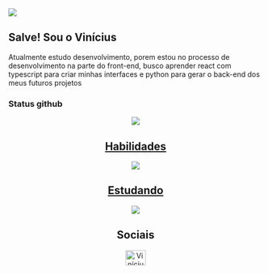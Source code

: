 <img src="https://bg-so-1.zippyimage.com/2023/12/23/bd20f588d5b954d34784519a3a33d84f.png">
<h2>Salve! Sou o Vinícius</h2>
<p>
  Atualmente estudo desenvolvimento, porem estou no processo de desenvolvimento na parte do front-end, busco aprender react com typescript para criar minhas interfaces e python para gerar o back-end dos meus futuros projetos
</p>

### Status github
<div align="center">
  <img src="https://github-readme-stats.vercel.app/api?username=ViniciusGGabriel&theme=dark&hide_border=false&include_all_commits=false&count_private=false"/>
  <a href="https://skillicons.dev">
    <h2>Habilidades</h2>
    <img src="https://skillicons.dev/icons?i=html,css,js,ts,sass,tailwind,bootstrap,git,github&theme=dark&perline=9" />
    <h2>Estudando</h2>
    <img src="https://skillicons.dev/icons?i=rust,next,react,nodejs,nest,mysql&theme=dark&perline=9" />
  </a>
</div>

 
<div align="center">
  <h2>Sociais</h2>
  <a href="https://www.linkedin.com/in/vin%C3%ADcius-gabriel-pereira-leit%C3%A3o/" target="blank"><img align="center" src="https://raw.githubusercontent.com/rahuldkjain/github-profile-readme-generator/master/src/images/icons/Social/linked-in-alt.svg" alt="Vinícius" height="30" width="40" /></a>
</div>
